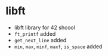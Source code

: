# libft
- libft library for 42 shcool
- `ft_printf` added
- `get_next_line` added
- `min`, `max`, `minf`, `maxf`, `is_space` added
